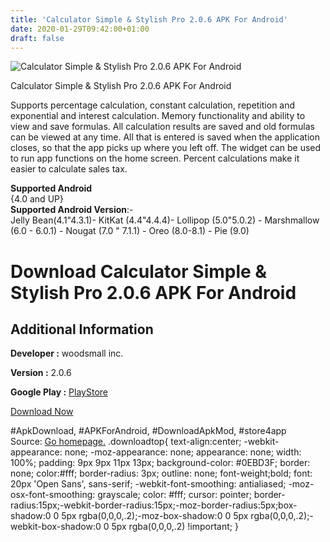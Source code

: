 ```yaml
---
title: 'Calculator Simple & Stylish Pro 2.0.6 APK For Android'
date: 2020-01-29T09:42:00+01:00
draft: false
---
```


![Calculator Simple & Stylish Pro 2.0.6 APK For Android](https://i0.wp.com/apkhome.net/wp-content/uploads/2020/01/Calculator-Simple-Stylish-Pro-2.0.6.png "Calculator Simple & Stylish Pro 2.0.6 APK For Android")

  

Calculator Simple & Stylish Pro 2.0.6 APK For Android

Supports percentage calculation, constant calculation, repetition and exponential and interest calculation. Memory functionality and ability to view and save formulas. All calculation results are saved and old formulas can be viewed at any time. All that is entered is saved when the application closes, so that the app picks up where you left off. The widget can be used to run app functions on the home screen. Percent calculations make it easier to calculate sales tax.

**Supported Android**  
{4.0 and UP}  
**Supported Android Version**:-  
Jelly Bean(4.1"4.3.1)- KitKat (4.4"4.4.4)- Lollipop (5.0"5.0.2) - Marshmallow (6.0 - 6.0.1) - Nougat (7.0 " 7.1.1) - Oreo (8.0-8.1) - Pie (9.0)

Download Calculator Simple & Stylish Pro 2.0.6 APK For Android
==============================================================

Additional Information
----------------------

**Developer :** woodsmall inc.

**Version :** 2.0.6

**Google Play :** [PlayStore](https://play.google.com/store/apps/details?id=info.woodsmall.calculator)

  

[Download Now](https://store4app.co/post/calculator-simple-amp-stylish-pro-2-0-6-apk-for-android_1580218609)

  
#ApkDownload, #APKForAndroid, #DownloadApkMod, #store4app  
Source: [Go homepage.](https://store4app.co/post/calculator-simple-amp-stylish-pro-2-0-6-apk-for-android_1580218609) .downloadtop{ text-align:center; -webkit-appearance: none; -moz-appearance: none; appearance: none; width: 100%; padding: 9px 9px 11px 13px; background-color: #0EBD3F; border: none; color:#fff; border-radius: 3px; outline: none; font-weight;bold; font: 20px 'Open Sans', sans-serif; -webkit-font-smoothing: antialiased; -moz-osx-font-smoothing: grayscale; color: #fff; cursor: pointer; border-radius:15px;-webkit-border-radius:15px;-moz-border-radius:5px;box-shadow:0 0 5px rgba(0,0,0,.2);-moz-box-shadow:0 0 5px rgba(0,0,0,.2);-webkit-box-shadow:0 0 5px rgba(0,0,0,.2) !important; }